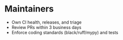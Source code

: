 
# Maintainers

- Own CI health, releases, and triage
- Review PRs within 3 business days
- Enforce coding standards (black/ruff/mypy) and tests
